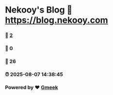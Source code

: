 # Nekooy's Blog :link: https://blog.nekooy.com 
### :page_facing_up: [2](https://blog.nekooy.com/tag.html) 
### :speech_balloon: 0 
### :hibiscus: 26 
### :alarm_clock: 2025-08-07 14:38:45 
### Powered by :heart: [Gmeek](https://github.com/Meekdai/Gmeek)

